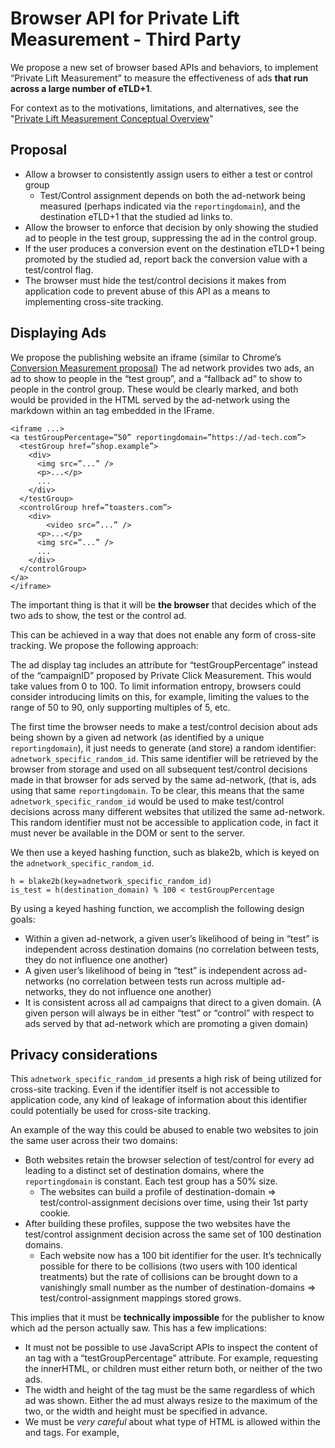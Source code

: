 # Browser API for Private Lift Measurement - Third Party

We propose a new set of browser based APIs and behaviors, to implement “Private Lift Measurement” to measure the effectiveness of ads **that run across a large number of eTLD+1**.

For context as to the motivations, limitations, and alternatives, see the "[Private Lift Measurement Conceptual Overview](https://github.com/w3c/web-advertising/blob/master/private-lift-measurement-conceptual-overview.md)"

## Proposal

- Allow a browser to consistently assign users to either a test or control group
  - Test/Control assignment depends on both the ad-network being measured (perhaps indicated via the `reportingdomain`), and the destination eTLD+1 that the studied ad links to.
- Allow the browser to enforce that decision by only showing the studied ad to people in the test group, suppressing the ad in the control group. 
- If the user produces a conversion event on the destination eTLD+1 being promoted by the studied ad, report back the conversion value with a test/control flag.
- The browser must hide the test/control decisions it makes from application code to prevent abuse of this API as a means to implementing cross-site tracking.

## Displaying Ads

We propose the publishing website an iframe (similar to Chrome’s [Conversion Measurement proposal](https://github.com/csharrison/conversion-measurement-api#permission-delegation)) The ad network provides two ads, an ad to show to people in the “test group”, and a “fallback ad” to show to people in the control group. These would be clearly marked, and both would be provided in the HTML served by the ad-network using the markdown within an <a> tag embedded in the IFrame.

```
<iframe ...>
<a testGroupPercentage=”50” reportingdomain=”https://ad-tech.com”>
  <testGroup href=”shop.example”>
    <div>
      <img src=”...” />
      <p>...</p>
      ...
    </div>
  </testGroup>
  <controlGroup href=”toasters.com”>
    <div>
	    <video src=”...” />
      <p>...</p>
      <img src=”...” />
      ...
    </div>
  </controlGroup>
</a>
</iframe>
```

The important thing is that it will be **the browser** that decides which of the two ads to show, the test or the control ad.

This can be achieved in a way that does not enable any form of cross-site tracking. We propose the following approach:

The ad display tag includes an attribute for “testGroupPercentage” instead of the “campaignID”  proposed by Private Click Measurement. This would take values from 0 to 100. To limit information entropy, browsers could consider introducing limits on this, for example, limiting the values to the range of 50 to 90, only supporting multiples of 5, etc.

The first time the browser needs to make a test/control decision about ads being shown by a given ad network (as identified by a unique `reportingdomain`), it just needs to generate (and store) a random identifier: `adnetwork_specific_random_id`. This same identifier will be retrieved by the browser from storage and used on all subsequent test/control decisions made in that browser for ads served by the same ad-network, (that is, ads using that same `reportingdomain`. To be clear, this means that the same `adnetwork_specific_random_id` would be used to make test/control decisions across many different websites that utilized the same ad-network. This random identifier must not be accessible to application code, in fact it must never be available in the DOM or sent to the server. 

We then use a keyed hashing function, such as blake2b, which is keyed on the `adnetwork_specific_random_id`. 

```
h = blake2b(key=adnetwork_specific_random_id)
is_test = h(destination_domain) % 100 < testGroupPercentage
```

By using a keyed hashing function, we accomplish the following design goals:
- Within a given ad-network, a given user’s likelihood of being in “test” is independent across destination domains (no correlation between tests, they do not influence one another)
- A given user’s likelihood of being in “test” is independent across ad-networks (no correlation between tests run across multiple ad-networks, they do not influence one another)
- It is consistent across all ad campaigns that direct to a given domain. (A given person will always be in either “test” or “control” with respect to ads served by that ad-network which are promoting a given domain)

## Privacy considerations

This `adnetwork_specific_random_id` presents a high risk of being utilized for cross-site tracking. Even if the identifier itself is not accessible to application code, any kind of leakage of information about this identifier could potentially be used for cross-site tracking. 

An example of the way this could be abused to enable two websites to join the same user across their two domains:

- Both websites retain the browser selection of test/control for every ad leading to a distinct set of destination domains, where the `reportingdomain` is constant. Each test group has a 50% size.
  - The websites can build a profile of destination-domain => test/control-assignment decisions over time, using their 1st party cookie.
- After building these profiles, suppose the two websites have the test/control assignment decision across the same set of 100 destination domains. 
  - Each website now has a 100 bit identifier for the user. It’s technically possible for there to be collisions (two users with 100 identical treatments) but the rate of collisions can be brought down to a vanishingly small number as the number of destination-domains => test/control-assignment mappings stored grows.

This implies that it must be **technically impossible** for the publisher to know which ad the person actually saw. This has a few implications:
- It must not be possible to use JavaScript APIs to inspect the content of an <a> tag with a “testGroupPercentage” attribute. For example, requesting the innerHTML, or children must either return both, or neither of the two ads.
- The width and height of the <a> tag must be the same regardless of which ad was shown. Either the ad must always resize to the maximum of the two, or the width and height must be specified in advance.
- We must be *very careful* about what type of HTML is allowed within the <testGroup> and <controlGroup> tags. For example, <script> tags probably must be banned. We do not want logging code to be able to report back to the publisher any kind of data which could reveal which ad was shown. Alternatively, we can allow script tags, but the execution of those scripts must not be influenced by whether or not the ad was selected.
- Although the ad must be interactive (for example, it should be clickable, and clicks should direct the viewer to different destinations), the publisher cannot know which ad was clicked. (It should be OK to know that *one* of the two ads was clicked, but not which)

## Issues for Publishers

It’s an unfortunate side effect that when using this API, ad-networks will not be able to report 100% accurate counts of impressions / clicks / video-views to advertisers when they use this API. This is an unavoidable consequence of the ad-network not knowing themself which ads were actually shown.

Our suggestion is to just count fractional impressions / clicks / video-views and rely on the law of large numbers to ensure that the estimated counts are approximately equal to the real numbers.

Specific example:
- Publisher provides ad ID 12345 as the test group and ad ID 67890 as control to the browser, with a 60% chance of test.
- JavaScript running on the publisher site deems an ad “viewable”. It reports an “impression”
- The publisher increments the number of impressions of ad ID 12345 by 0.6 and the number of impressions of ad 67890 by 0.4

Perhaps there is a better solution to be had here by utilizing Chrome’s proposed “[Aggregate Reporting API](https://github.com/csharrison/aggregate-reporting-api)”.

## Reporting Conversions 

Currently proposed approaches to “Private Click Measurement” have a number of similarities. They use anonymous requests, add random timing delays, and limit the amount of information contained in the report. We assume that similar approaches can be applied here. We propose only a few small changes to the contents of the fields contained in the report:

### Current PCM report:

| Key      | Value          |
|----------|----------------|
| From     | search.example |
| To       | shop.example   |
| Campaign | 55             |
| Convert  | 20             |

### Lift report

| Key      | Value          |
|----------|----------------|
| From     | search.example |
| To       | shop.example   |
| Is Test? | 1              |
| Convert  | 20             |

Instead of a 6-bit ([Safari proposal](https://wicg.github.io/ad-click-attribution/index.html)) or 64-bit ([Chrome proposal](https://github.com/csharrison/conversion-measurement-api)) “campaign ID” value, there would only be a single bit, indicating if the person who’s browser fired the conversion report was in test or control.

Just as in the Safari and Chrome proposals, the reports will be sent individually and with some time delay. This prevents linkage between different reports from the same browser, which if joined could be used as a high entropy identifier.

## Conversions from control group?

This implies that conversion are being reported from people who did not click on an ad (and in the case of the control group, who never even saw the ad). For this reason, an even higher standard of anonymity is required, thus the reduction in total entropy.

This implies another change from normal PCM: the browser needs to store more than just clicks, now it must store opportunities to see the ad.

The moment at which the browser parses the HTML for the ad, and makes the decision as to whether this person should be in the “test” or “control” group is the “opportunity”. This is distinct from an “impression” which usually connotes ideas about “viewability”. This means that some people in the “test” group might not actually have seen the ad (perhaps it never became viewable), which will cause a small amount of dilution in the test. This isn’t ideal, but it’s significantly simpler to implement, and so long as the ads are effective, and the average rate of viewability is high, there should still be an observable difference between the number of conversions in the test and control group.

## Other Considerations

In order to try to provide consistent test/control status for the same person across multiple devices they own, the browser can sync the `adnetwork_specific_random_id` from one device to another.

In order to measure conversion events where the ad-opportunity / ad-impression was on one browser, and the conversion was on another, not only the `adnetwork_specific_random_id` but also the locally stored “ad-opportunities requesting attribution” could be synced across devices belonging to the same user.

